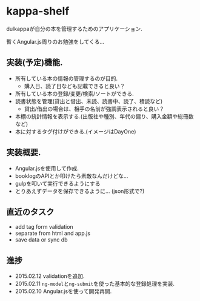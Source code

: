 # kappa-shelf
dulkappaが自分の本を管理するためのアプリケーション.

暫くAngular.js周りのお勉強をしてくる...

## 実装(予定)機能.
- 所有している本の情報の管理するのが目的.
  - 購入日、読了日なども記載できると良い？
- 所有している本の登録/変更/検索/ソートができる.
- 読書状態を管理(貸出と借出、未読、読書中、読了、積読など)
  - 貸出/借出の場合は、相手の名前が強調表示されると良い？
- 本棚の統計情報を表示する.(出版社や種別、年代の偏り、購入金額や総冊数など)
- 本に対するタグ付けができる.(イメージはDayOne)

## 実装概要.
- Angular.jsを使用して作成.
- booklogのAPIとか叩けたら素敵なんだけどな...
- gulpを叩いて実行できるようにする
- とりあえずデータを保存できるように... (json形式で?)

## 直近のタスク
- add tag form validation
- separate from html and app.js
- save data or sync db

## 進捗
- 2015.02.12 validationを追加.
- 2015.02.11 `ng-model`と`ng-submit`を使った基本的な登録処理を実装.
- 2015.02.10 Angular.jsを使って開発再開.

